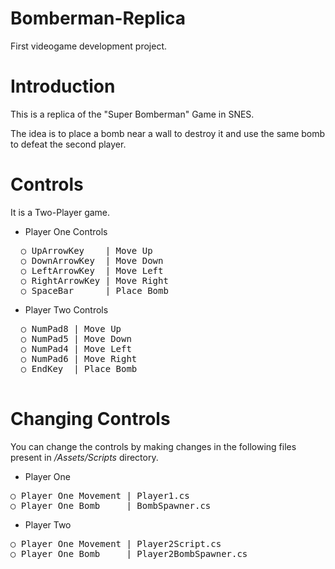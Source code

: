 # Bomberman-Replica
First videogame development project.

# Introduction
This is a replica of the "Super Bomberman" Game in SNES.

The idea is to place a bomb near a wall to destroy it and use the same bomb to defeat the second player.

# Controls

It is a Two-Player game.

- Player One Controls
<pre>
  ○ UpArrowKey    | Move Up
  ○ DownArrowKey  | Move Down
  ○ LeftArrowKey  | Move Left
  ○ RightArrowKey | Move Right
  ○ SpaceBar      | Place Bomb
</pre>  
  
  
- Player Two Controls
<pre>
  ○ NumPad8 | Move Up
  ○ NumPad5 | Move Down
  ○ NumPad4 | Move Left
  ○ NumPad6 | Move Right
  ○ EndKey  | Place Bomb

</pre>


# Changing Controls
You can change the controls by making changes in the following files present in <i>/Assets/Scripts</i> directory.

- Player One
<pre>
○ Player One Movement | Player1.cs
○ Player One Bomb     | BombSpawner.cs
</pre>

- Player Two
<pre>
○ Player One Movement | Player2Script.cs
○ Player One Bomb     | Player2BombSpawner.cs
</pre>

